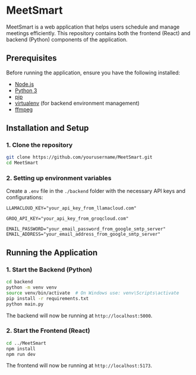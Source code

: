 # MeetSmart

MeetSmart is a web application that helps users schedule and manage meetings efficiently. This repository contains both the frontend (React) and backend (Python) components of the application.

## Prerequisites
Before running the application, ensure you have the following installed:
- [Node.js](https://nodejs.org/) 
- [Python 3](https://www.python.org/) 
- [pip](https://pip.pypa.io/en/stable/) 
- [virtualenv](https://virtualenv.pypa.io/en/latest/) (for backend environment management)
- [ffmpeg](https://ffmpeg.org/download.html)

## Installation and Setup

### 1. Clone the repository
```sh
git clone https://github.com/yourusername/MeetSmart.git
cd MeetSmart
```

### 2. Setting up environment variables
Create a `.env` file in the `./backend` folder with the necessary API keys and configurations:

```
LLAMACLOUD_KEY="your_api_key_from_llamacloud.com"

GROQ_API_KEY="your_api_key_from_groqcloud.com"

EMAIL_PASSWORD="your_email_password_from_google_smtp_server"
EMAIL_ADDRESS="your_email_address_from_google_smtp_server"
```

## Running the Application

### 1. Start the Backend (Python)
```sh
cd backend
python -m venv venv
source venv/bin/activate  # On Windows use: venv\Scripts\activate
pip install -r requirements.txt
python main.py
```
The backend will now be running at `http://localhost:5000`.

### 2. Start the Frontend (React)
```sh
cd ../MeetSmart
npm install
npm run dev
```
The frontend will now be running at `http://localhost:5173`.




